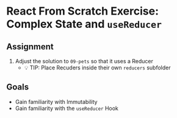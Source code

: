 # React From Scratch Exercise: Complex State and `useReducer`

## Assignment

1. Adjust the solution to `09-pets` so that it uses a Reducer
    - 💡 TIP: Place Recuders inside their own `reducers` subfolder

## Goals

- Gain familiarity with Immutability
- Gain familiarity with the `useReducer` Hook